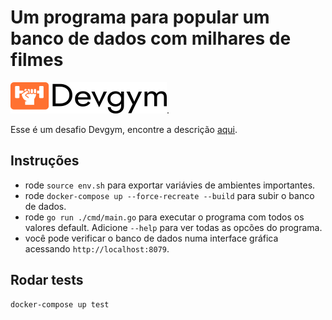 # Um programa para popular um banco de dados com milhares de filmes

![](https://raw.githubusercontent.com/devgymbr/files/main/devgymblack.png). 

Esse é um desafio Devgym, encontre a descrição [aqui](https://app.devgym.com.br/challenges/ec36e7e2-6a2d-4406-98e1-3029f843b5c3). 

## Instruções

* rode `source env.sh` para exportar variávies de ambientes importantes.
* rode `docker-compose up --force-recreate --build` para subir o banco de dados.
* rode `go run ./cmd/main.go` para executar o programa com todos os valores default. Adicione `--help` para ver todas as opcões do programa.
* você pode verificar o banco de dados numa interface gráfica acessando `http://localhost:8079`.

## Rodar tests

```bash
docker-compose up test
```